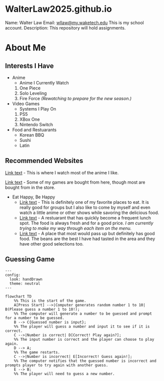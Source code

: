 # WalterLaw2025.github.io
Name: Walter Law
Email: wllaw@my.waketech.edu
This is my school account.
Description: This repository will hold assignments.
# About Me
## Interests I Have
* Anime
     * Anime I Currently Watch
  1. One Piece
  2. Solo Leveling
  3. Fire Force *(Rewatching to prepare for the new season.)*
* Video Games
     * Systems I Play On
  1. PS5
  2. XBox One
  3. Nintendo Switch
* Food and Restuarants
     * Korean BBQ
     * Sushi
     * Latin

## Recommended Websites
[Link text](https://www.crunchyroll.com/) - This is where I watch most of the anime I like.

[Link text](https://www.gamestop.com/) - Some of my games are bought from here, though most are bought from in the store.
* Eat Happy, Be Happy
     * [Link text](https://thekpot.com/) - This is definitely one of my favorite places to eat. It is really good for groups but I also like to come by myself and even watch a little anime or other shows while savoring the delicious food.
     * [Link text](https://www.okomehouse.com/) - A restuarant that has quickly become a frequent lunch spot. The food is always fresh and for a good price. *I am currently trying to make my way through each item on the menu.*
     * [Link text](https://www.yelp.com/biz/kumbala-bar-and-grill-raleigh) - A place that most would pass up but definitely has good food. The beans are the best I have had tasted in the area and they have other good selections too.

## Guessing Game

```mermaid
---
config:
  look: handDrawn
  theme: neutral
---

flowchart TD
    %% This is the start of the game.
    A[Press Start] -->|Computer generates random number 1 to 10| B(Please guess a number 1 to 10!);
    %% The computer will generate a number to be guessed and prompt for a number to be guessed.
    B --> C{Guessed number is input};
    %% The player will guess a number and input it to see if it is correct.
    C -->|Number is correct| D[Correct! Play again?];
    %% The input number is correct and the player can choose to play again.
    D --> A;
    %% The game restarts.
    C -->|Number is incorrect| E[Incorrect! Guess again!];
    %% The computer notifies that the guessed number is incorrect and prompts player to try again with another guess. 
    E --> B;
    %% The player will need to guess a new number.
```    
